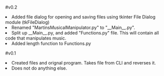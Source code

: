 #v0.2
<li>
  Added file dialog for opening and saving files using tkinter File Dialog module (tkFileDialog)
<li>
  Renamed "MartinsMusicalManipulator.py" to "__Main__.py".
<li>
  Split up __Main__.py, and added "Functions.py" file. This will contain all code that manipulates music.
<li>
  Added length function to Functions.py



#v0.1
<li> Created files and orignal program. Takes file from CLI and reverses it.
<li> Does not do anything else.

